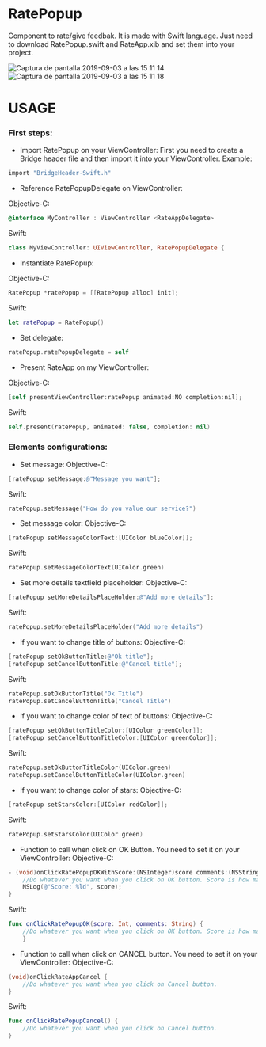 # RatePopup

Component to rate/give feedbak. It is made with Swift language. Just need to download RatePopup.swift and RateApp.xib and set them into your project.

![Captura de pantalla 2019-09-03 a las 15 11 14](https://user-images.githubusercontent.com/16594147/64181466-651a9780-ce5e-11e9-8c11-5dd26f048435.png)
![Captura de pantalla 2019-09-03 a las 15 11 18](https://user-images.githubusercontent.com/16594147/64181468-65b32e00-ce5e-11e9-8168-28466dec028b.png)

# USAGE

<h3>First steps:</h3>

* Import RatePopup on your ViewController:
First you need to create a Bridge header file and then import it into your ViewController. Example:
```Objective-C
import "BridgeHeader-Swift.h"
```

* Reference RatePopupDelegate on ViewController:

Objective-C:
```Objective-C
@interface MyController : ViewController <RateAppDelegate>
```

Swift:
```Swift
class MyViewController: UIViewController, RatePopupDelegate {
```

* Instantiate RatePopup:

Objective-C:
```Objective-C
RatePopup *ratePopup = [[RatePopup alloc] init];
```

Swift:
```Swift
let ratePopup = RatePopup()
```

* Set delegate:
```Objective-C
ratePopup.ratePopupDelegate = self
```

* Present RateApp on my ViewController:

Objective-C:
```Objective-C
[self presentViewController:ratePopup animated:NO completion:nil];
```

Swift:
```Swift
self.present(ratePopup, animated: false, completion: nil)
```

### Elements configurations:

* Set message:
Objective-C:
```Objective-C
[ratePopup setMessage:@"Message you want"];
```

Swift:
```Swift
ratePopup.setMessage("How do you value our service?")
```

* Set message color:
Objective-C:
```Objective-C
[ratePopup setMessageColorText:[UIColor blueColor]];
```

Swift:
```Swift
ratePopup.setMessageColorText(UIColor.green)
```

* Set more details textfield placeholder:
Objective-C:
```Objective-C
[ratePopup setMoreDetailsPlaceHolder:@"Add more details"];
```

Swift:
```Swift
ratePopup.setMoreDetailsPlaceHolder("Add more details")
```

* If you want to change title of buttons:
Objective-C:
```Objective-C
[ratePopup setOkButtonTitle:@"Ok title"];
[ratePopup setCancelButtonTitle:@"Cancel title"];
```

Swift:
```Swift
ratePopup.setOkButtonTitle("Ok Title")
ratePopup.setCancelButtonTitle("Cancel Title")
```

* If you want to change color of text of buttons:
Objective-C:
```Objective-C
[ratePopup setOkButtonTitleColor:[UIColor greenColor]];
[ratePopup setCancelButtonTitleColor:[UIColor greenColor]];
```

Swift:
```Swift
ratePopup.setOkButtonTitleColor(UIColor.green)
ratePopup.setCancelButtonTitleColor(UIColor.green)
```

* If you want to change color of stars:
Objective-C:
```Objective-C
[ratePopup setStarsColor:[UIColor redColor]];
```

Swift:
```Swift
ratePopup.setStarsColor(UIColor.green)
```

* Function to call when click on OK Button. You need to set it on your ViewController:
Objective-C:
```Objective-C
- (void)onClickRatePopupOKWithScore:(NSInteger)score comments:(NSString *)comments {
	//Do whatever you want when you click on OK button. Score is how many stars user sets as score and comment is what user	sets on "More Details" TextField:
    NSLog(@"Score: %ld", score);
}
```

Swift:
```Swift
func onClickRatePopupOK(score: Int, comments: String) {
 	//Do whatever you want when you click on OK button. Score is how many stars user sets as score and comment is what user	sets on "More Details" TextField:
    }
```

* Function to call when click on CANCEL button. You need to set it on your ViewController:
Objective-C:
```Objective-C
(void)onClickRateAppCancel {
    //Do whatever you want when you click on Cancel button.
}
```

Swift:
```Swift
func onClickRatePopupCancel() {
	//Do whatever you want when you click on Cancel button.
}
```


